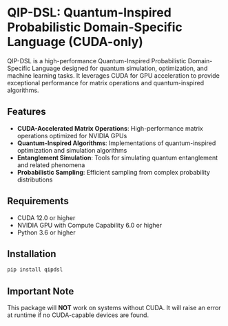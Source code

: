 # QIP-DSL: Quantum-Inspired Probabilistic Domain-Specific Language (CUDA-only)

QIP-DSL is a high-performance Quantum-Inspired Probabilistic Domain-Specific Language designed for quantum simulation, optimization, and machine learning tasks. It leverages CUDA for GPU acceleration to provide exceptional performance for matrix operations and quantum-inspired algorithms.

## Features

- **CUDA-Accelerated Matrix Operations**: High-performance matrix operations optimized for NVIDIA GPUs
- **Quantum-Inspired Algorithms**: Implementations of quantum-inspired optimization and simulation algorithms
- **Entanglement Simulation**: Tools for simulating quantum entanglement and related phenomena
- **Probabilistic Sampling**: Efficient sampling from complex probability distributions

## Requirements

- CUDA 12.0 or higher
- NVIDIA GPU with Compute Capability 6.0 or higher
- Python 3.6 or higher

## Installation

```bash
pip install qipdsl
```

## Important Note

This package will **NOT** work on systems without CUDA. It will raise an error at runtime if no CUDA-capable devices are found.
